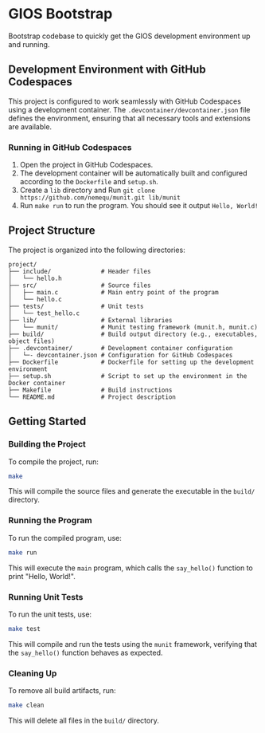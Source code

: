 # GIOS Bootstrap

Bootstrap codebase to quickly get the GIOS development environment up and running. 

## Development Environment with GitHub Codespaces

This project is configured to work seamlessly with GitHub Codespaces using a development container. The `.devcontainer/devcontainer.json` file defines the environment, ensuring that all necessary tools and extensions are available.

### Running in GitHub Codespaces

1. Open the project in GitHub Codespaces.
2. The development container will be automatically built and configured according to the `Dockerfile` and `setup.sh`.
3. Create a `lib` directory and Run `git clone https://github.com/nemequ/munit.git lib/munit`
4. Run `make run` to run the program. You should see it output `Hello, World!`

## Project Structure

The project is organized into the following directories:

```
project/
├── include/              # Header files
│   └── hello.h
├── src/                  # Source files
│   ├── main.c            # Main entry point of the program
│   └── hello.c
├── tests/                # Unit tests
│   └── test_hello.c
├── lib/                  # External libraries
│   └── munit/            # Munit testing framework (munit.h, munit.c)
├── build/                # Build output directory (e.g., executables, object files)
├── .devcontainer/        # Development container configuration
│   └─- devcontainer.json # Configuration for GitHub Codespaces
├── Dockerfile            # Dockerfile for setting up the development environment
├── setup.sh              # Script to set up the environment in the Docker container
├── Makefile              # Build instructions
└── README.md             # Project description
```

## Getting Started

### Building the Project

To compile the project, run:

```bash
make
```

This will compile the source files and generate the executable in the `build/` directory.

### Running the Program

To run the compiled program, use:

```bash
make run
```

This will execute the `main` program, which calls the `say_hello()` function to print "Hello, World!".

### Running Unit Tests

To run the unit tests, use:

```bash
make test
```

This will compile and run the tests using the `munit` framework, verifying that the `say_hello()` function behaves as expected.

### Cleaning Up

To remove all build artifacts, run:

```bash
make clean
```

This will delete all files in the `build/` directory.
